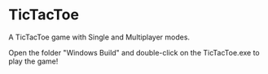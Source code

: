 # TicTacToe
 A TicTacToe game with Single and Multiplayer modes.
 
 Open the folder "Windows Build" and double-click on the TicTacToe.exe to play the game!
